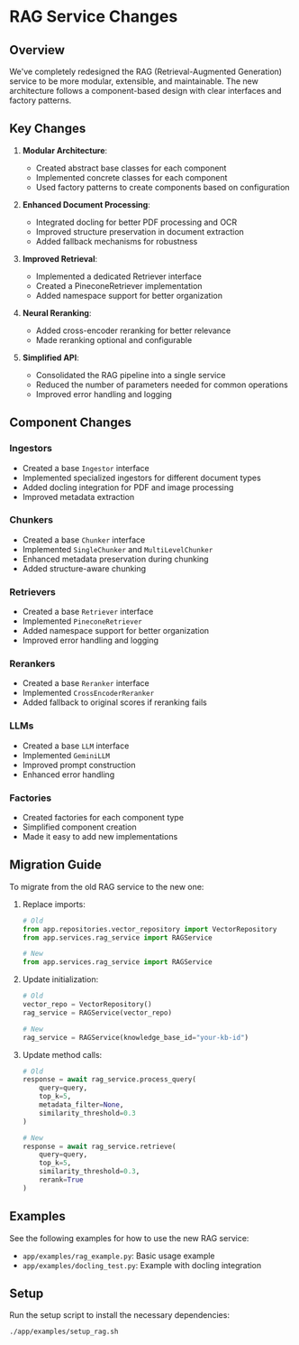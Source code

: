 # RAG Service Changes

## Overview

We've completely redesigned the RAG (Retrieval-Augmented Generation) service to be more modular, extensible, and maintainable. The new architecture follows a component-based design with clear interfaces and factory patterns.

## Key Changes

1. **Modular Architecture**:
   - Created abstract base classes for each component
   - Implemented concrete classes for each component
   - Used factory patterns to create components based on configuration

2. **Enhanced Document Processing**:
   - Integrated docling for better PDF processing and OCR
   - Improved structure preservation in document extraction
   - Added fallback mechanisms for robustness

3. **Improved Retrieval**:
   - Implemented a dedicated Retriever interface
   - Created a PineconeRetriever implementation
   - Added namespace support for better organization

4. **Neural Reranking**:
   - Added cross-encoder reranking for better relevance
   - Made reranking optional and configurable

5. **Simplified API**:
   - Consolidated the RAG pipeline into a single service
   - Reduced the number of parameters needed for common operations
   - Improved error handling and logging

## Component Changes

### Ingestors

- Created a base `Ingestor` interface
- Implemented specialized ingestors for different document types
- Added docling integration for PDF and image processing
- Improved metadata extraction

### Chunkers

- Created a base `Chunker` interface
- Implemented `SingleChunker` and `MultiLevelChunker`
- Enhanced metadata preservation during chunking
- Added structure-aware chunking

### Retrievers

- Created a base `Retriever` interface
- Implemented `PineconeRetriever`
- Added namespace support for better organization
- Improved error handling and logging

### Rerankers

- Created a base `Reranker` interface
- Implemented `CrossEncoderReranker`
- Added fallback to original scores if reranking fails

### LLMs

- Created a base `LLM` interface
- Implemented `GeminiLLM`
- Improved prompt construction
- Enhanced error handling

### Factories

- Created factories for each component type
- Simplified component creation
- Made it easy to add new implementations

## Migration Guide

To migrate from the old RAG service to the new one:

1. Replace imports:
   ```python
   # Old
   from app.repositories.vector_repository import VectorRepository
   from app.services.rag_service import RAGService
   
   # New
   from app.services.rag_service import RAGService
   ```

2. Update initialization:
   ```python
   # Old
   vector_repo = VectorRepository()
   rag_service = RAGService(vector_repo)
   
   # New
   rag_service = RAGService(knowledge_base_id="your-kb-id")
   ```

3. Update method calls:
   ```python
   # Old
   response = await rag_service.process_query(
       query=query,
       top_k=5,
       metadata_filter=None,
       similarity_threshold=0.3
   )
   
   # New
   response = await rag_service.retrieve(
       query=query,
       top_k=5,
       similarity_threshold=0.3,
       rerank=True
   )
   ```

## Examples

See the following examples for how to use the new RAG service:

- `app/examples/rag_example.py`: Basic usage example
- `app/examples/docling_test.py`: Example with docling integration

## Setup

Run the setup script to install the necessary dependencies:

```bash
./app/examples/setup_rag.sh
``` 